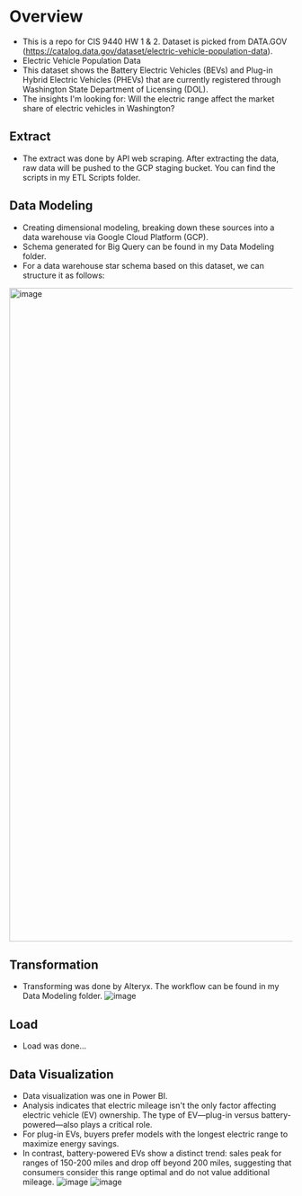 # Overview
- This is a repo for CIS 9440 HW 1 & 2. Dataset is picked from DATA.GOV (https://catalog.data.gov/dataset/electric-vehicle-population-data).
- Electric Vehicle Population Data
- This dataset shows the Battery Electric Vehicles (BEVs) and Plug-in Hybrid Electric Vehicles (PHEVs) that are currently registered through Washington State Department of Licensing (DOL).
- The insights I'm looking for: Will the electric range affect the market share of electric vehicles in Washington?


## Extract
- The extract was done by API web scraping. After extracting the data, raw data will be pushed to the GCP staging bucket. You can find the scripts in my ETL Scripts folder.


## Data Modeling
- Creating dimensional modeling, breaking down these sources into a data warehouse via Google Cloud Platform (GCP).
- Schema generated for Big Query can be found in my Data Modeling folder.
- For a data warehouse star schema based on this dataset, we can structure it as follows:
 <img width="1163" alt="image" src="https://github.com/KaiwenLian/9440HW/assets/77905682/7194bd0c-d2ae-488f-86fe-26520b5f5020">

## Transformation
- Transforming was done by Alteryx. The workflow can be found in my Data Modeling folder.
 ![image](https://github.com/KaiwenLian/9440HW/assets/77905682/66c36f9b-f9fd-4c78-90e2-83c4664c3ea6)

## Load
- Load was done...

## Data Visualization
- Data visualization was one in Power BI.
- Analysis indicates that electric mileage isn't the only factor affecting electric vehicle (EV) ownership. The type of EV—plug-in versus battery-powered—also plays a critical role.
 - For plug-in EVs, buyers prefer models with the longest electric range to maximize energy savings.
 - In contrast, battery-powered EVs show a distinct trend: sales peak for ranges of 150-200 miles and drop off beyond 200 miles, suggesting that consumers consider this range optimal and do not value additional mileage.
  ![image](https://github.com/KaiwenLian/9440HW/assets/77905682/757d3fd4-7a64-4cfb-9c79-24020fabb243)
  ![image](https://github.com/KaiwenLian/9440HW/assets/77905682/08a36f38-fa53-49ec-a7fb-e6de89d058d0)






